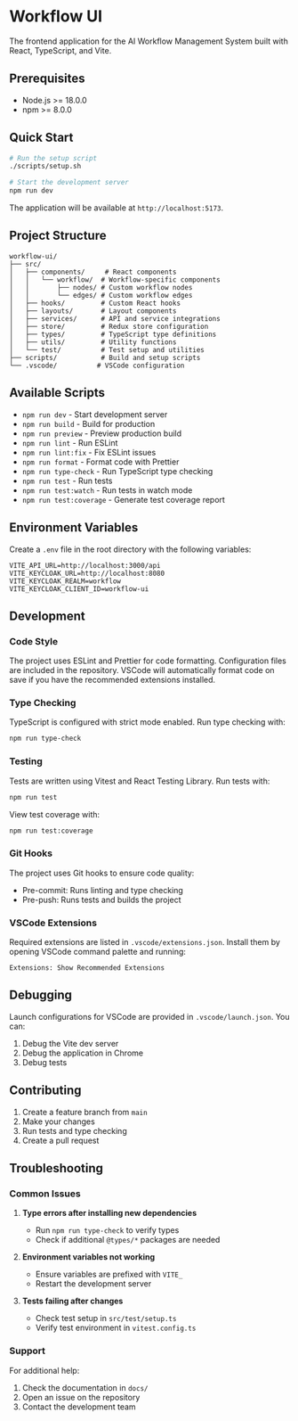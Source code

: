 # Workflow UI

The frontend application for the AI Workflow Management System built with React, TypeScript, and Vite.

## Prerequisites

- Node.js >= 18.0.0
- npm >= 8.0.0

## Quick Start

```bash
# Run the setup script
./scripts/setup.sh

# Start the development server
npm run dev
```

The application will be available at `http://localhost:5173`.

## Project Structure

```
workflow-ui/
├── src/
│   ├── components/     # React components
│   │   └── workflow/  # Workflow-specific components
│   │       ├── nodes/ # Custom workflow nodes
│   │       └── edges/ # Custom workflow edges
│   ├── hooks/         # Custom React hooks
│   ├── layouts/       # Layout components
│   ├── services/      # API and service integrations
│   ├── store/         # Redux store configuration
│   ├── types/         # TypeScript type definitions
│   ├── utils/         # Utility functions
│   └── test/          # Test setup and utilities
├── scripts/           # Build and setup scripts
└── .vscode/          # VSCode configuration
```

## Available Scripts

- `npm run dev` - Start development server
- `npm run build` - Build for production
- `npm run preview` - Preview production build
- `npm run lint` - Run ESLint
- `npm run lint:fix` - Fix ESLint issues
- `npm run format` - Format code with Prettier
- `npm run type-check` - Run TypeScript type checking
- `npm run test` - Run tests
- `npm run test:watch` - Run tests in watch mode
- `npm run test:coverage` - Generate test coverage report

## Environment Variables

Create a `.env` file in the root directory with the following variables:

```env
VITE_API_URL=http://localhost:3000/api
VITE_KEYCLOAK_URL=http://localhost:8080
VITE_KEYCLOAK_REALM=workflow
VITE_KEYCLOAK_CLIENT_ID=workflow-ui
```

## Development

### Code Style

The project uses ESLint and Prettier for code formatting. Configuration files are included in the repository. VSCode will automatically format code on save if you have the recommended extensions installed.

### Type Checking

TypeScript is configured with strict mode enabled. Run type checking with:

```bash
npm run type-check
```

### Testing

Tests are written using Vitest and React Testing Library. Run tests with:

```bash
npm run test
```

View test coverage with:

```bash
npm run test:coverage
```

### Git Hooks

The project uses Git hooks to ensure code quality:

- Pre-commit: Runs linting and type checking
- Pre-push: Runs tests and builds the project

### VSCode Extensions

Required extensions are listed in `.vscode/extensions.json`. Install them by opening VSCode command palette and running:

```
Extensions: Show Recommended Extensions
```

## Debugging

Launch configurations for VSCode are provided in `.vscode/launch.json`. You can:

1. Debug the Vite dev server
2. Debug the application in Chrome
3. Debug tests

## Contributing

1. Create a feature branch from `main`
2. Make your changes
3. Run tests and type checking
4. Create a pull request

## Troubleshooting

### Common Issues

1. **Type errors after installing new dependencies**
   - Run `npm run type-check` to verify types
   - Check if additional `@types/*` packages are needed

2. **Environment variables not working**
   - Ensure variables are prefixed with `VITE_`
   - Restart the development server

3. **Tests failing after changes**
   - Check test setup in `src/test/setup.ts`
   - Verify test environment in `vitest.config.ts`

### Support

For additional help:
1. Check the documentation in `docs/`
2. Open an issue on the repository
3. Contact the development team

